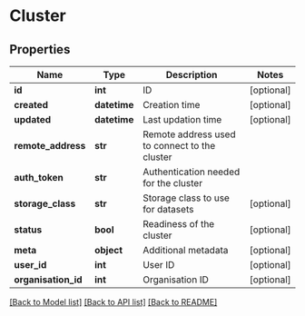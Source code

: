# Cluster

## Properties
Name | Type | Description | Notes
------------ | ------------- | ------------- | -------------
**id** | **int** | ID | [optional] 
**created** | **datetime** | Creation time | [optional] 
**updated** | **datetime** | Last updation time | [optional] 
**remote_address** | **str** | Remote address used to connect to the cluster | 
**auth_token** | **str** | Authentication needed for the cluster | 
**storage_class** | **str** | Storage class to use for datasets | [optional] 
**status** | **bool** | Readiness of the cluster | [optional] 
**meta** | **object** | Additional metadata | [optional] 
**user_id** | **int** | User ID | [optional] 
**organisation_id** | **int** | Organisation ID | [optional] 

[[Back to Model list]](../README.md#documentation-for-models) [[Back to API list]](../README.md#documentation-for-api-endpoints) [[Back to README]](../README.md)


